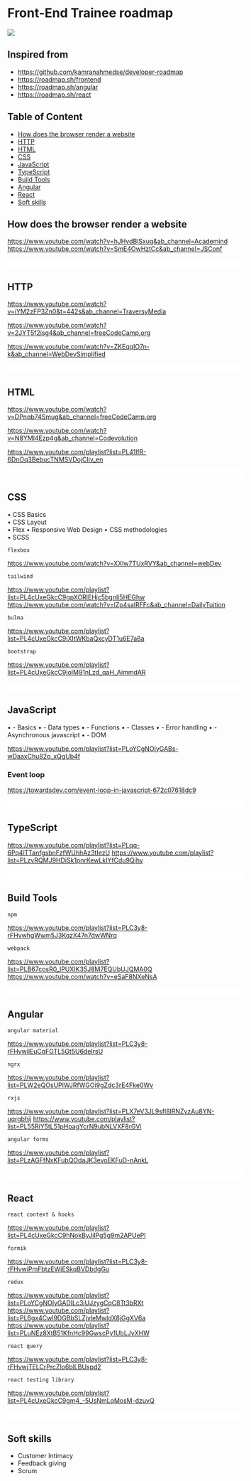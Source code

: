 # Front-End Trainee roadmap

<img src="https://miro.medium.com/max/1200/0*HICLyAdNSIyT0ODU.jpg" />

## Inspired from

- https://github.com/kamranahmedse/developer-roadmap
- https://roadmap.sh/frontend
- https://roadmap.sh/angular
- https://roadmap.sh/react

## Table of Content

- [How does the browser render a website](#how-does-the-browser-render-a-website)
- [HTTP](#HTTP)
- [HTML](#HTML)
- [CSS](#CSS)
- [JavaScript](#JavaScript)
- [TypeScript](#TypeScript)
- [Build Tools](#Build-Tools)
- [Angular](#Angular)
- [React](#React)
- [Soft skills](#Soft-skills)

## How does the browser render a website

https://www.youtube.com/watch?v=hJHvdBlSxug&ab_channel=Academind
https://www.youtube.com/watch?v=SmE4OwHztCc&ab_channel=JSConf

<img src="https://miro.medium.com/max/700/0*Piks8Tu6xUYpF4DU" width="100%" height="17px" style="padding: 2px 1rem; background-color: #fff">

## HTTP

https://www.youtube.com/watch?v=iYM2zFP3Zn0&t=442s&ab_channel=TraversyMedia

https://www.youtube.com/watch?v=2JYT5f2isg4&ab_channel=freeCodeCamp.org

https://www.youtube.com/watch?v=ZKEqqIO7n-k&ab_channel=WebDevSimplified

<img src="https://miro.medium.com/max/700/0*Piks8Tu6xUYpF4DU" width="100%" height="17px" style="padding: 2px 1rem; background-color: #fff">

## HTML

https://www.youtube.com/watch?v=DPnqb74Smug&ab_channel=freeCodeCamp.org

https://www.youtube.com/watch?v=N8YMl4Ezp4g&ab_channel=Codevolution

https://www.youtube.com/playlist?list=PL41lfR-6DnOq3BebucTNMSVDojCIiv_en

<img src="https://miro.medium.com/max/700/0*Piks8Tu6xUYpF4DU" width="100%" height="17px" style="padding: 2px 1rem; background-color: #fff">

## CSS

• CSS Basics  
• CSS Layout  
• Flex
• Responsive Web Design
• CSS methodologies  
• SCSS

`flexbox`

https://www.youtube.com/watch?v=XXlw7TUxRVY&ab_channel=webDev

`tailwind`

https://www.youtube.com/playlist?list=PL4cUxeGkcC9gpXORlEHjc5bgnIi5HEGhw
https://www.youtube.com/watch?v=lZp4salRFFc&ab_channel=DailyTuition

`bulma`

https://www.youtube.com/playlist?list=PL4cUxeGkcC9iXItWKbaQxcyDT1u6E7a8a

`bootstrap`

https://www.youtube.com/playlist?list=PL4cUxeGkcC9joIM91nLzd_qaH_AimmdAR

<img src="https://miro.medium.com/max/700/0*Piks8Tu6xUYpF4DU" width="100%" height="17px" style="padding: 2px 1rem; background-color: #fff">

## JavaScript

• - Basics
• - Data types
• - Functions
• - Classes
• - Error handling
• - Asynchronous javascript
• - DOM

https://www.youtube.com/playlist?list=PLoYCgNOIyGABs-wDaaxChu82q_xQgUb4f

### Event loop

https://towardsdev.com/event-loop-in-javascript-672c07618dc9

<img src="https://miro.medium.com/max/700/0*Piks8Tu6xUYpF4DU" width="100%" height="17px" style="padding: 2px 1rem; background-color: #fff">

## TypeScript

https://www.youtube.com/playlist?list=PLqq-6Pq4lTTanfgsbnFzfWUhhAz3tIezU
https://www.youtube.com/playlist?list=PLzvRQMJ9HDiSk1pnrKewLklYfCdu9Qjhy

<img src="https://miro.medium.com/max/700/0*Piks8Tu6xUYpF4DU" width="100%" height="17px" style="padding: 2px 1rem; background-color: #fff">

## Build Tools

`npm`

https://www.youtube.com/playlist?list=PLC3y8-rFHvwhgWwm5J3KqzX47n7dwWNrq

`webpack`

https://www.youtube.com/playlist?list=PLB67cosR0_lPUXIK35J8M7EQUbUJQMA0Q
https://www.youtube.com/watch?v=eSaF8NXeNsA

<img src="https://miro.medium.com/max/700/0*Piks8Tu6xUYpF4DU" width="100%" height="17px" style="padding: 2px 1rem; background-color: #fff">

## Angular

`angular material`

https://www.youtube.com/playlist?list=PLC3y8-rFHvwilEuCqFGTL5Gt5U6deIrsU

`ngrx`

https://www.youtube.com/playlist?list=PLW2eQOsUPlWJRfWGOi9gZdc3rE4Fke0Wv

`rxjs`

https://www.youtube.com/playlist?list=PLX7eV3JL9sfl8lRNZyzAu8YN-uqrgbhij
https://www.youtube.com/playlist?list=PL55RiY5tL51pHpagYcrN9ubNLVXF8rGVi

`angular forms`

https://www.youtube.com/playlist?list=PLzAGFfNxKFubQOdaJK3evoEKFuD-nAnkL

<img src="https://miro.medium.com/max/700/0*Piks8Tu6xUYpF4DU" width="100%" height="17px" style="padding: 2px 1rem; background-color: #fff">

## React

`react context & hooks`

https://www.youtube.com/playlist?list=PL4cUxeGkcC9hNokByJilPg5g9m2APUePI

`formik`

https://www.youtube.com/playlist?list=PLC3y8-rFHvwiPmFbtzEWjESkqBVDbdgGu

`redux`

https://www.youtube.com/playlist?list=PLoYCgNOIyGADILc3iUJzygCqC8Tt3bRXt
https://www.youtube.com/playlist?list=PL6gx4Cwl9DGBbSLZjvleMwldX8jGgXV6a
https://www.youtube.com/playlist?list=PLuNEz8XtB51KfnHc99GwscPy1UbLJyXHW

`react query`

https://www.youtube.com/playlist?list=PLC3y8-rFHvwjTELCrPrcZlo6blLBUspd2

`react testing library`

https://www.youtube.com/playlist?list=PL4cUxeGkcC9gm4_-5UsNmLqMosM-dzuvQ

<img src="https://miro.medium.com/max/700/0*Piks8Tu6xUYpF4DU" width="100%" height="17px" style="padding: 2px 1rem; background-color: #fff">

## Soft skills

- Customer Intimacy
- Feedback giving
- Scrum
